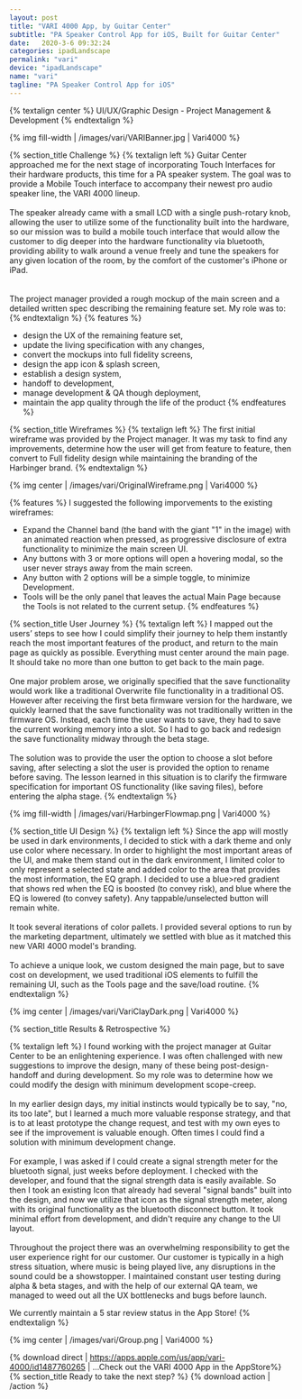 ```yaml
---
layout: post
title: "VARI 4000 App, by Guitar Center"
subtitle: "PA Speaker Control App for iOS, Built for Guitar Center"
date:   2020-3-6 09:32:24
categories: ipadLandscape
permalink: "vari"
device: "ipadLandscape"
name: "vari"
tagline: "PA Speaker Control App for iOS"
---
```

{% textalign center %}
UI/UX/Graphic Design - Project Management & Development
{% endtextalign %}

{% img fill-width | /images/vari/VARIBanner.jpg | Vari4000 %}

{% section_title Challenge %}
{% textalign left %}
Guitar Center approached me for the next stage of incorporating Touch Interfaces for their hardware products, this time for a PA speaker system. The goal was to provide a Mobile Touch interface to accompany their newest pro audio speaker line, the VARI 4000 lineup. 
<br>
<br>
The speaker already came with a small LCD with a single push-rotary knob, allowing the user to utilize some of the functionality built into the hardware, so our mission was to build a mobile touch interface that would allow the customer to dig deeper into the hardware functionality via bluetooth, providing ability to walk around a venue freely and tune the speakers for any given location of the room, by the comfort of the customer's iPhone or iPad.  
<br><br>
The project manager provided a rough mockup of the main screen and a detailed written spec describing the remaining feature set. My role was to: 
{% endtextalign %}
{% features %}
- design the UX of the remaining feature set, 
- update the living specification with any changes,
- convert the mockups into full fidelity screens, 
- design the app icon & splash screen, 
- establish a design system, 
- handoff to development, 
- manage development & QA though deployment,
- maintain the app quality through the life of the product
{% endfeatures %}

{% section_title Wireframes %}
{% textalign left %}
The first initial wireframe was provided by the Project manager. It was my task to find any improvements, determine how the user will get from feature to feature, then convert to Full fidelity design while maintaining the branding of the Harbinger brand.
{% endtextalign %}

{% img center | /images/vari/OriginalWireframe.png | Vari4000 %}

{% features %}
I suggested the following imporvements to the existing wireframes:
- Expand the Channel band (the band with the giant "1" in the image) with an animated reaction when pressed, as progressive disclosure of extra functionality to minimize the main screen UI.
- Any buttons with 3 or more options will open a hovering modal, so the user never 	strays away from the main screen.
- Any button with 2 options will be a simple toggle, to minimize Development.
- Tools will be the only panel that leaves the actual Main Page because the Tools is not related to the current setup.
{% endfeatures %}

{% section_title User Journey %}
{% textalign left %}
I mapped out the users’ steps to see how I could simplify their journey to help them instantly reach the most important features of the product, and return to the main page as quickly as possible. Everything must center around the main page. It should take no more than one button to get back to the main page.
<br><br>
One major problem arose, we originally specified that the save functionality would work like a traditional Overwrite file functionality in a traditional OS. However after receiving the first beta firmware version for the hardware, we quickly learned that the save functionality was not traditionally written in the firmware OS. Instead, each time the user wants to save, they had to save the current working memory into a slot. So I had to go back and redesign the save functionality midway through the beta stage. 
<br><br>
The solution was to provide the user the option to choose a slot before saving, after selecting a slot the user is provided the option to rename before saving. The lesson learned in this situation is to clarify the firmware specification for important OS functionality (like saving files), before entering the alpha stage. 
{% endtextalign %}

{% img fill-width | /images/vari/HarbingerFlowmap.png | Vari4000 %}

{% section_title UI Design %}
{% textalign left %}
Since the app will mostly be used in dark environments, I decided to stick with a dark theme and only use color where necessary. In order to highlight the most important areas of the UI, and make them stand out in the dark environment, I limited color to only represent a selected state and added color to the area that provides the most information, the EQ graph. I decided to use a blue>red gradient that shows red when the EQ is boosted (to convey risk), and blue where the EQ is lowered (to convey safety). Any tappable/unselected button will remain white.
<br><br>
It took several iterations of color pallets. I provided several options to run by the marketing department, ultimately we settled with blue as it matched this new VARI 4000 model's branding.
<br><br>
To achieve a unique look, we custom designed the main page, but to save cost on development, we used traditional iOS elements to fulfill the remaining UI, such as the Tools page and the save/load routine.
{% endtextalign %} 

{% img center | /images/vari/VariClayDark.png | Vari4000 %}

{% section_title Results & Retrospective %}

{% textalign left %}
I found working with the project manager at Guitar Center to be an enlightening experience. I was often challenged with new suggestions to improve the design, many of these being post-design-handoff and during development. So my role was to determine how we could modify the design with minimum development scope-creep. 
<br><br>
In my earlier design days, my initial instincts would typically be to say, "no, its too late", but I learned a much more valuable response strategy, and that is to at least prototype the change request, and test with my own eyes to see if the improvement is valuable enough. Often times I could find a solution with minimum development change. 
<br><br>
For example, I was asked if I could create a signal strength meter for the bluetooth signal, just weeks before deployment. I checked with the developer, and found that the signal strength data is easily available. So then I took an existing Icon that already had several "signal bands" built into the design, and now we utilize that icon as the signal strength meter, along with its original functionality as the bluetooth disconnect button. It took minimal effort from development, and didn't require any change to the UI layout.
<br><br>
Throughout the project there was an overwhelming responsibility to get the user experience right for our customer. Our customer is typically in a high stress situation, where music is being played live, any disruptions in the sound could be a showstopper. I maintained constant user testing during alpha & beta stages, and with the help of our external QA team, we managed to weed out all the UX bottlenecks and bugs before launch.

We currently maintain a 5 star review status in the App Store!
{% endtextalign %} 

{% img center | /images/vari/Group.png | Vari4000 %}

{% download direct | https://apps.apple.com/us/app/vari-4000/id1487760265 | ...Check out the VARI 4000 App in the AppStore%}
{% section_title Ready to take the next step? %}
{% download action | /action %}
